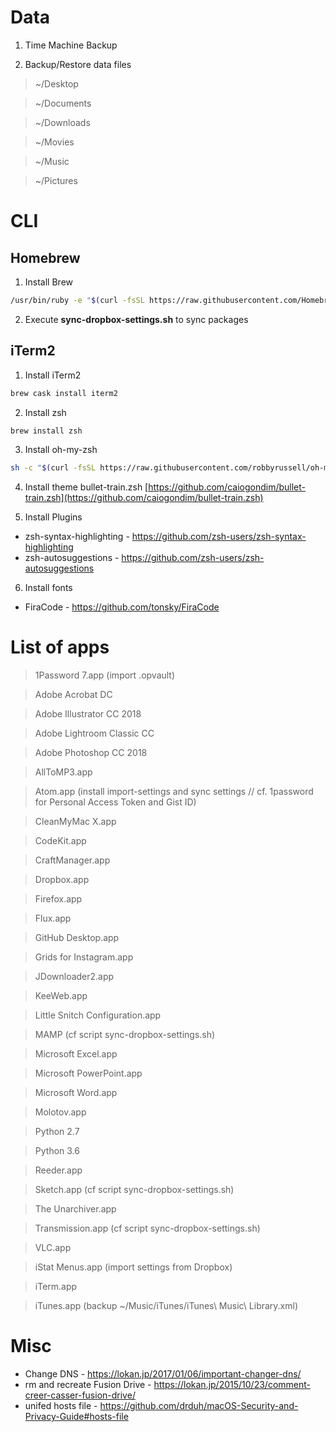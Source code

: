 # Data

1. Time Machine Backup

2. Backup/Restore data files

> ~/Desktop 

> ~/Documents

> ~/Downloads 

> ~/Movies

> ~/Music

> ~/Pictures



# CLI 

## Homebrew

1. Install Brew 
```bash
/usr/bin/ruby -e "$(curl -fsSL https://raw.githubusercontent.com/Homebrew/install/master/install)"
```

2. Execute **sync-dropbox-settings.sh** to sync packages


## iTerm2

1. Install iTerm2 
```bash
brew cask install iterm2 
```

2. Install zsh
```bash
brew install zsh
```

3. Install oh-my-zsh
```bash
sh -c "$(curl -fsSL https://raw.githubusercontent.com/robbyrussell/oh-my-zsh/master/tools/install.sh)"
```

4. Install theme bullet-train.zsh
[https://github.com/caiogondim/bullet-train.zsh](https://github.com/caiogondim/bullet-train.zsh)

5. Install Plugins
-	zsh-syntax-highlighting - https://github.com/zsh-users/zsh-syntax-highlighting
-	zsh-autosuggestions - https://github.com/zsh-users/zsh-autosuggestions

6. Install fonts 
- FiraCode - https://github.com/tonsky/FiraCode


# List of apps

> 1Password 7.app (import .opvault)

> Adobe Acrobat DC

> Adobe Illustrator CC 2018

> Adobe Lightroom Classic CC

> Adobe Photoshop CC 2018

> AllToMP3.app

> Atom.app (install import-settings and sync settings // cf. 1password for Personal Access Token and Gist ID)

> CleanMyMac X.app 

> CodeKit.app

> CraftManager.app

> Dropbox.app

> Firefox.app

> Flux.app

> GitHub Desktop.app

> Grids for Instagram.app

> JDownloader2.app

> KeeWeb.app

> Little Snitch Configuration.app

> MAMP (cf script sync-dropbox-settings.sh)

> Microsoft Excel.app

> Microsoft PowerPoint.app

> Microsoft Word.app

> Molotov.app

> Python 2.7

> Python 3.6

> Reeder.app

> Sketch.app (cf script sync-dropbox-settings.sh)

> The Unarchiver.app

> Transmission.app (cf script sync-dropbox-settings.sh)

> VLC.app

> iStat Menus.app (import settings from Dropbox)

> iTerm.app 

> iTunes.app (backup ~/Music/iTunes/iTunes\ Music\  Library.xml)


# Misc 

 - Change DNS - https://lokan.jp/2017/01/06/important-changer-dns/
 - rm and recreate Fusion Drive - https://lokan.jp/2015/10/23/comment-creer-casser-fusion-drive/
 - unifed hosts file - https://github.com/drduh/macOS-Security-and-Privacy-Guide#hosts-file

